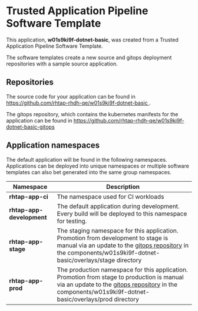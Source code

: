 # Trusted Application Pipeline Software Template

This application, **w01s9ki9f-dotnet-basic**, was created from a Trusted Application Pipeline Software Template.

The software templates create a new source and gitops deployment repositories with a sample source application. 

## Repositories

The source code for your application can be found in [https://github.com/rhtap-rhdh-qe/w01s9ki9f-dotnet-basic ](https://github.com/rhtap-rhdh-qe/w01s9ki9f-dotnet-basic ).
 
The gitops repository, which contains the kubernetes manifests for the application can be found in 
[https://github.com/rhtap-rhdh-qe/w01s9ki9f-dotnet-basic-gitops ](https://github.com/rhtap-rhdh-qe/w01s9ki9f-dotnet-basic-gitops ) 

## Application namespaces 

The default application will be found in the following namespaces. Applications can be deployed into unique namespaces or multiple software templates can also bet generated into the same group namespaces.  

|  Namespace   |  Description   |  
| -------- | -------- |
| **rhtap-app-ci** | The namespace used for CI workloads |
| **rhtap-app-development** | The default application during development. Every build will be deployed to this namespace for testing. |
| **rhtap-app-stage** | The staging namespace for this application. Promotion from development to stage is manual via an update to the [gitops repository](https://github.com/rhtap-rhdh-qe/w01s9ki9f-dotnet-basic-gitops ) in the components/w01s9ki9f-dotnet-basic/overlays/stage directory |
| **rhtap-app-prod** | The production namespace for this application. Promotion from stage to production is manual via an update to the [gitops repository](https://github.com/rhtap-rhdh-qe/w01s9ki9f-dotnet-basic-gitops ) in the components/w01s9ki9f-dotnet-basic/overlays/prod directory |